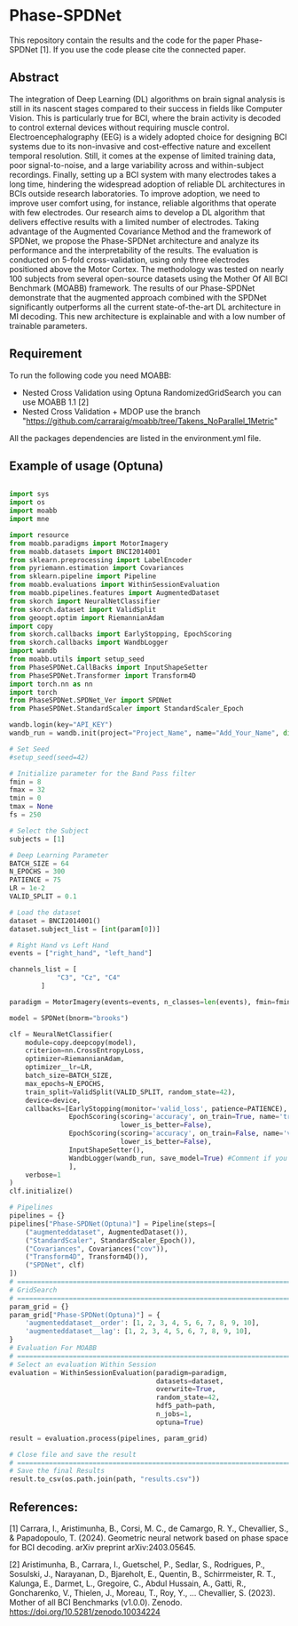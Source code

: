 # Phase-SPDNet

This repository contain the results and the code for the paper Phase-SPDNet [1].
If you use the code please cite the connected paper.

## Abstract 
The integration of Deep Learning (DL) algorithms on brain signal analysis is still in its nascent stages compared to their success in fields like Computer Vision. This is particularly true for BCI, where the brain activity is decoded to control external devices without requiring muscle control.
Electroencephalography (EEG) is a widely adopted choice for designing BCI systems due to its non-invasive and cost-effective nature and excellent temporal resolution. Still, it comes at the expense of limited training data, poor signal-to-noise, and a large variability across and within-subject recordings. 
Finally, setting up a BCI system with many electrodes takes a long time, hindering the widespread adoption of reliable DL architectures in BCIs outside research laboratories. To improve adoption, we need to improve user comfort using, for instance, reliable algorithms that operate with few electrodes. 
Our research aims to develop a DL algorithm that delivers effective results with a limited number of electrodes. Taking advantage of the Augmented Covariance Method and the framework of SPDNet, we propose the Phase-SPDNet architecture and analyze its performance and the interpretability of the results. The evaluation is conducted on 5-fold cross-validation, using only three electrodes positioned above the Motor Cortex. The methodology was tested on nearly 100 subjects from several open-source datasets using the Mother Of All BCI Benchmark (MOABB) framework. 
The results of our Phase-SPDNet demonstrate that the augmented approach combined with the SPDNet significantly outperforms all the current state-of-the-art DL architecture in MI decoding. 
This new architecture is explainable and with a low number of trainable parameters.

## Requirement
To run the following code you need MOABB:
- Nested Cross Validation using Optuna RandomizedGridSearch you can use MOABB 1.1 [2]
- Nested Cross Validation + MDOP use the branch "https://github.com/carraraig/moabb/tree/Takens_NoParallel_1Metric"

All the packages dependencies are listed in the environment.yml file.

## Example of usage (Optuna)
```python

import sys
import os
import moabb
import mne

import resource
from moabb.paradigms import MotorImagery
from moabb.datasets import BNCI2014001
from sklearn.preprocessing import LabelEncoder
from pyriemann.estimation import Covariances
from sklearn.pipeline import Pipeline
from moabb.evaluations import WithinSessionEvaluation
from moabb.pipelines.features import AugmentedDataset
from skorch import NeuralNetClassifier
from skorch.dataset import ValidSplit
from geoopt.optim import RiemannianAdam
import copy
from skorch.callbacks import EarlyStopping, EpochScoring
from skorch.callbacks import WandbLogger
import wandb
from moabb.utils import setup_seed
from PhaseSPDNet.CallBacks import InputShapeSetter
from PhaseSPDNet.Transformer import Transform4D
import torch.nn as nn
import torch
from PhaseSPDNet.SPDNet_Ver import SPDNet
from PhaseSPDNet.StandardScaler import StandardScaler_Epoch

wandb.login(key="API_KEY")
wandb_run = wandb.init(project="Project_Name", name="Add_Your_Name", dir=path, reinit=True)

# Set Seed
#setup_seed(seed=42)

# Initialize parameter for the Band Pass filter
fmin = 8
fmax = 32
tmin = 0
tmax = None
fs = 250

# Select the Subject
subjects = [1]

# Deep Learning Parameter
BATCH_SIZE = 64
N_EPOCHS = 300
PATIENCE = 75
LR = 1e-2
VALID_SPLIT = 0.1

# Load the dataset
dataset = BNCI2014001()
dataset.subject_list = [int(param[0])]

# Right Hand vs Left Hand
events = ["right_hand", "left_hand"]

channels_list = [
            "C3", "Cz", "C4"
        ]

paradigm = MotorImagery(events=events, n_classes=len(events), fmin=fmin, fmax=fmax, tmax=tmax, channels=channels_list)

model = SPDNet(bnorm="brooks")

clf = NeuralNetClassifier(
    module=copy.deepcopy(model),
    criterion=nn.CrossEntropyLoss,
    optimizer=RiemannianAdam,
    optimizer__lr=LR,
    batch_size=BATCH_SIZE,
    max_epochs=N_EPOCHS,
    train_split=ValidSplit(VALID_SPLIT, random_state=42),
    device=device,
    callbacks=[EarlyStopping(monitor='valid_loss', patience=PATIENCE),
               EpochScoring(scoring='accuracy', on_train=True, name='train_acc',
                            lower_is_better=False),
               EpochScoring(scoring='accuracy', on_train=False, name='valid_acc',
                            lower_is_better=False),
               InputShapeSetter(),
               WandbLogger(wandb_run, save_model=True) #Comment if you don't want to track
               ],
    verbose=1
)
clf.initialize()

# Pipelines
pipelines = {}
pipelines["Phase-SPDNet(Optuna)"] = Pipeline(steps=[
    ("augmenteddataset", AugmentedDataset()),
    ("StandardScaler", StandardScaler_Epoch()),
    ("Covariances", Covariances("cov")),
    ("Transform4D", Transform4D()),
    ("SPDNet", clf)
])
# ====================================================================================================================
# GridSearch
# ====================================================================================================================
param_grid = {}
param_grid["Phase-SPDNet(Optuna)"] = {
    'augmenteddataset__order': [1, 2, 3, 4, 5, 6, 7, 8, 9, 10],
    'augmenteddataset__lag': [1, 2, 3, 4, 5, 6, 7, 8, 9, 10],
}
# Evaluation For MOABB
# ========================================================================================================
# Select an evaluation Within Session
evaluation = WithinSessionEvaluation(paradigm=paradigm,
                                     datasets=dataset,
                                     overwrite=True,
                                     random_state=42,
                                     hdf5_path=path,
                                     n_jobs=1,
                                     optuna=True)

result = evaluation.process(pipelines, param_grid)

# Close file and save the result
# =================================================================================================================
# Save the final Results
result.to_csv(os.path.join(path, "results.csv"))

```

## References:
[1] Carrara, I., Aristimunha, B., Corsi, M. C., de Camargo, R. Y., Chevallier, S., & Papadopoulo, T. (2024). Geometric neural network based on phase space for BCI decoding. arXiv preprint arXiv:2403.05645.

[2] Aristimunha, B., Carrara, I., Guetschel, P., Sedlar, S., Rodrigues, P., Sosulski, J., Narayanan, D., Bjareholt, E., Quentin, B., Schirrmeister, R. T., Kalunga, E., Darmet, L., Gregoire, C., Abdul Hussain, A., Gatti, R., Goncharenko, V., Thielen, J., Moreau, T., Roy, Y., … Chevallier, S. (2023). Mother of all BCI Benchmarks (v1.0.0). Zenodo. https://doi.org/10.5281/zenodo.10034224
